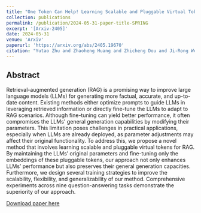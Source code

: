 ```yaml
---
title: "One Token Can Help! Learning Scalable and Pluggable Virtual Tokens for Retrieval-Augmented Large Language Models"
collection: publications
permalink: /publication/2024-05-31-paper-title-SPRING
excerpt: '[Arxiv-2405]'
date: 2024-05-31
venue: 'Arxiv'
paperurl: 'https://arxiv.org/abs/2405.19670'
citation: "Yutao Zhu and Zhaoheng Huang and Zhicheng Dou and Ji-Rong Wen. 2024. One Token Can Help! Learning Scalable and Pluggable Virtual Tokens for Retrieval-Augmented Large Language Models."
---
```


## Abstract

Retrieval-augmented generation (RAG) is a promising way to improve large language models (LLMs) for generating more factual, accurate, and up-to-date content. Existing methods either optimize prompts to guide LLMs in leveraging retrieved information or directly fine-tune the LLMs to adapt to RAG scenarios. Although fine-tuning can yield better performance, it often compromises the LLMs' general generation capabilities by modifying their parameters. This limitation poses challenges in practical applications, especially when LLMs are already deployed, as parameter adjustments may affect their original functionality. To address this, we propose a novel method that involves learning scalable and pluggable virtual tokens for RAG. By maintaining the LLMs’ original parameters and fine-tuning only the embeddings of these pluggable tokens, our approach not only enhances LLMs’ performance but also preserves their general generation capacities. Furthermore, we design several training strategies to improve the scalability, flexibility, and generalizability of our method. Comprehensive experiments across nine question-answering tasks demonstrate the superiority of our approach.

[Download paper here](/files/2405.19670v4.pdf)